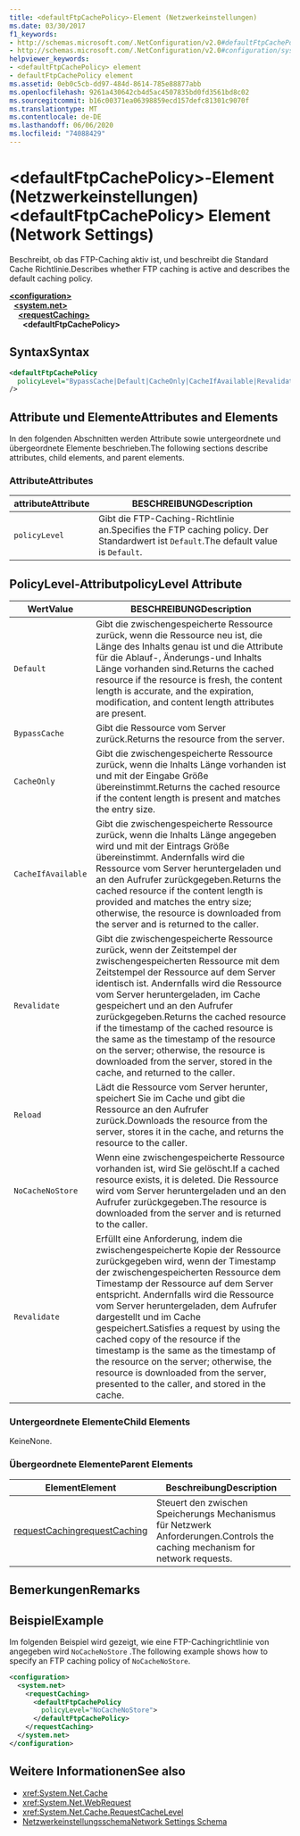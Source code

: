 ```yaml
---
title: <defaultFtpCachePolicy>-Element (Netzwerkeinstellungen)
ms.date: 03/30/2017
f1_keywords:
- http://schemas.microsoft.com/.NetConfiguration/v2.0#defaultFtpCachePolicy
- http://schemas.microsoft.com/.NetConfiguration/v2.0#configuration/system.net/requestCaching/defaultFtpCachePolicy
helpviewer_keywords:
- <defaultFtpCachePolicy> element
- defaultFtpCachePolicy element
ms.assetid: 0eb0c5cb-dd97-484d-8614-785e88877abb
ms.openlocfilehash: 9261a430642cb4d5ac4507835bd0fd3561bd8c02
ms.sourcegitcommit: b16c00371ea06398859ecd157defc81301c9070f
ms.translationtype: MT
ms.contentlocale: de-DE
ms.lasthandoff: 06/06/2020
ms.locfileid: "74088429"
---
```

# <a name="defaultftpcachepolicy-element-network-settings"></a><span data-ttu-id="85f76-102">\<defaultFtpCachePolicy>-Element (Netzwerkeinstellungen)</span><span class="sxs-lookup"><span data-stu-id="85f76-102">\<defaultFtpCachePolicy> Element (Network Settings)</span></span>
<span data-ttu-id="85f76-103">Beschreibt, ob das FTP-Caching aktiv ist, und beschreibt die Standard Cache Richtlinie.</span><span class="sxs-lookup"><span data-stu-id="85f76-103">Describes whether FTP caching is active and describes the default caching policy.</span></span>  

[**\<configuration>**](../configuration-element.md)\
&nbsp;&nbsp;[**\<system.net>**](system-net-element-network-settings.md)\
&nbsp;&nbsp;&nbsp;&nbsp;[**\<requestCaching>**](requestcaching-element-network-settings.md)\
&nbsp;&nbsp;&nbsp;&nbsp;&nbsp;&nbsp;**\<defaultFtpCachePolicy>**

## <a name="syntax"></a><span data-ttu-id="85f76-104">Syntax</span><span class="sxs-lookup"><span data-stu-id="85f76-104">Syntax</span></span>  
  
```xml  
<defaultFtpCachePolicy  
  policyLevel="BypassCache|Default|CacheOnly|CacheIfAvailable|Revalidate|Reload|NoCacheNoStore|Revalidate"  
/>  
```  
  
## <a name="attributes-and-elements"></a><span data-ttu-id="85f76-105">Attribute und Elemente</span><span class="sxs-lookup"><span data-stu-id="85f76-105">Attributes and Elements</span></span>  
 <span data-ttu-id="85f76-106">In den folgenden Abschnitten werden Attribute sowie untergeordnete und übergeordnete Elemente beschrieben.</span><span class="sxs-lookup"><span data-stu-id="85f76-106">The following sections describe attributes, child elements, and parent elements.</span></span>  
  
### <a name="attributes"></a><span data-ttu-id="85f76-107">Attribute</span><span class="sxs-lookup"><span data-stu-id="85f76-107">Attributes</span></span>  
  
|<span data-ttu-id="85f76-108">attribute</span><span class="sxs-lookup"><span data-stu-id="85f76-108">Attribute</span></span>|<span data-ttu-id="85f76-109">BESCHREIBUNG</span><span class="sxs-lookup"><span data-stu-id="85f76-109">Description</span></span>|  
|---------------|-----------------|  
|`policyLevel`|<span data-ttu-id="85f76-110">Gibt die FTP-Caching-Richtlinie an.</span><span class="sxs-lookup"><span data-stu-id="85f76-110">Specifies the FTP caching policy.</span></span> <span data-ttu-id="85f76-111">Der Standardwert ist `Default`.</span><span class="sxs-lookup"><span data-stu-id="85f76-111">The default value is `Default`.</span></span>|  
  
## <a name="policylevel-attribute"></a><span data-ttu-id="85f76-112">PolicyLevel-Attribut</span><span class="sxs-lookup"><span data-stu-id="85f76-112">policyLevel Attribute</span></span>  
  
|<span data-ttu-id="85f76-113">Wert</span><span class="sxs-lookup"><span data-stu-id="85f76-113">Value</span></span>|<span data-ttu-id="85f76-114">BESCHREIBUNG</span><span class="sxs-lookup"><span data-stu-id="85f76-114">Description</span></span>|  
|-----------|-----------------|  
|`Default`|<span data-ttu-id="85f76-115">Gibt die zwischengespeicherte Ressource zurück, wenn die Ressource neu ist, die Länge des Inhalts genau ist und die Attribute für die Ablauf-, Änderungs-und Inhalts Länge vorhanden sind.</span><span class="sxs-lookup"><span data-stu-id="85f76-115">Returns the cached resource if the resource is fresh, the content length is accurate, and the expiration, modification, and content length attributes are present.</span></span>|  
|`BypassCache`|<span data-ttu-id="85f76-116">Gibt die Ressource vom Server zurück.</span><span class="sxs-lookup"><span data-stu-id="85f76-116">Returns the resource from the server.</span></span>|  
|`CacheOnly`|<span data-ttu-id="85f76-117">Gibt die zwischengespeicherte Ressource zurück, wenn die Inhalts Länge vorhanden ist und mit der Eingabe Größe übereinstimmt.</span><span class="sxs-lookup"><span data-stu-id="85f76-117">Returns the cached resource if the content length is present and matches the entry size.</span></span>|  
|`CacheIfAvailable`|<span data-ttu-id="85f76-118">Gibt die zwischengespeicherte Ressource zurück, wenn die Inhalts Länge angegeben wird und mit der Eintrags Größe übereinstimmt. Andernfalls wird die Ressource vom Server heruntergeladen und an den Aufrufer zurückgegeben.</span><span class="sxs-lookup"><span data-stu-id="85f76-118">Returns the cached resource if the content length is provided and matches the entry size; otherwise, the resource is downloaded from the server and is returned to the caller.</span></span>|  
|`Revalidate`|<span data-ttu-id="85f76-119">Gibt die zwischengespeicherte Ressource zurück, wenn der Zeitstempel der zwischengespeicherten Ressource mit dem Zeitstempel der Ressource auf dem Server identisch ist. Andernfalls wird die Ressource vom Server heruntergeladen, im Cache gespeichert und an den Aufrufer zurückgegeben.</span><span class="sxs-lookup"><span data-stu-id="85f76-119">Returns the cached resource if the timestamp of the cached resource is the same as the timestamp of the resource on the server; otherwise, the resource is downloaded from the server, stored in the cache, and returned to the caller.</span></span>|  
|`Reload`|<span data-ttu-id="85f76-120">Lädt die Ressource vom Server herunter, speichert Sie im Cache und gibt die Ressource an den Aufrufer zurück.</span><span class="sxs-lookup"><span data-stu-id="85f76-120">Downloads the resource from the server, stores it in the cache, and returns the resource to the caller.</span></span>|  
|`NoCacheNoStore`|<span data-ttu-id="85f76-121">Wenn eine zwischengespeicherte Ressource vorhanden ist, wird Sie gelöscht.</span><span class="sxs-lookup"><span data-stu-id="85f76-121">If a cached resource exists, it is deleted.</span></span> <span data-ttu-id="85f76-122">Die Ressource wird vom Server heruntergeladen und an den Aufrufer zurückgegeben.</span><span class="sxs-lookup"><span data-stu-id="85f76-122">The resource is downloaded from the server and is returned to the caller.</span></span>|  
|`Revalidate`|<span data-ttu-id="85f76-123">Erfüllt eine Anforderung, indem die zwischengespeicherte Kopie der Ressource zurückgegeben wird, wenn der Timestamp der zwischengespeicherten Ressource dem Timestamp der Ressource auf dem Server entspricht. Andernfalls wird die Ressource vom Server heruntergeladen, dem Aufrufer dargestellt und im Cache gespeichert.</span><span class="sxs-lookup"><span data-stu-id="85f76-123">Satisfies a request by using the cached copy of the resource if the timestamp is the same as the timestamp of the resource on the server; otherwise, the resource is downloaded from the server, presented to the caller, and stored in the cache.</span></span>|  
  
### <a name="child-elements"></a><span data-ttu-id="85f76-124">Untergeordnete Elemente</span><span class="sxs-lookup"><span data-stu-id="85f76-124">Child Elements</span></span>  
 <span data-ttu-id="85f76-125">Keine</span><span class="sxs-lookup"><span data-stu-id="85f76-125">None.</span></span>  
  
### <a name="parent-elements"></a><span data-ttu-id="85f76-126">Übergeordnete Elemente</span><span class="sxs-lookup"><span data-stu-id="85f76-126">Parent Elements</span></span>  
  
|<span data-ttu-id="85f76-127">Element</span><span class="sxs-lookup"><span data-stu-id="85f76-127">Element</span></span>|<span data-ttu-id="85f76-128">Beschreibung</span><span class="sxs-lookup"><span data-stu-id="85f76-128">Description</span></span>|  
|-------------|-----------------|  
|[<span data-ttu-id="85f76-129">requestCaching</span><span class="sxs-lookup"><span data-stu-id="85f76-129">requestCaching</span></span>](requestcaching-element-network-settings.md)|<span data-ttu-id="85f76-130">Steuert den zwischen Speicherungs Mechanismus für Netzwerk Anforderungen.</span><span class="sxs-lookup"><span data-stu-id="85f76-130">Controls the caching mechanism for network requests.</span></span>|  
  
## <a name="remarks"></a><span data-ttu-id="85f76-131">Bemerkungen</span><span class="sxs-lookup"><span data-stu-id="85f76-131">Remarks</span></span>  
  
## <a name="example"></a><span data-ttu-id="85f76-132">Beispiel</span><span class="sxs-lookup"><span data-stu-id="85f76-132">Example</span></span>  
 <span data-ttu-id="85f76-133">Im folgenden Beispiel wird gezeigt, wie eine FTP-Cachingrichtlinie von angegeben wird `NoCacheNoStore` .</span><span class="sxs-lookup"><span data-stu-id="85f76-133">The following example shows how to specify an FTP caching policy of `NoCacheNoStore`.</span></span>  
  
```xml  
<configuration>  
  <system.net>  
    <requestCaching>  
      <defaultFtpCachePolicy  
        policyLevel="NoCacheNoStore">  
      </defaultFtpCachePolicy>  
    </requestCaching>  
  </system.net>  
</configuration>  
```  
  
## <a name="see-also"></a><span data-ttu-id="85f76-134">Weitere Informationen</span><span class="sxs-lookup"><span data-stu-id="85f76-134">See also</span></span>

- <xref:System.Net.Cache>
- <xref:System.Net.WebRequest>
- <xref:System.Net.Cache.RequestCacheLevel>
- [<span data-ttu-id="85f76-135">Netzwerkeinstellungsschema</span><span class="sxs-lookup"><span data-stu-id="85f76-135">Network Settings Schema</span></span>](index.md)

